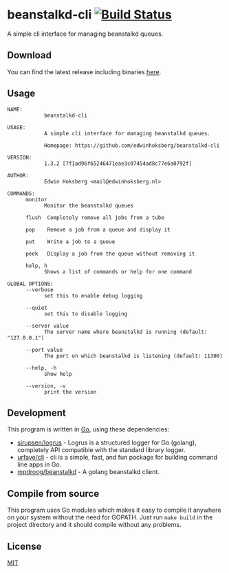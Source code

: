 # beanstalkd-cli [![Build Status](https://travis-ci.org/EdwinHoksberg/beanstalkd-cli.svg?branch=master)](https://travis-ci.org/EdwinHoksberg/beanstalkd-cli)
A simple cli interface for managing beanstalkd queues.

## Download
You can find the latest release including binaries [here](https://github.com/bezrukov/beanstalkd-cli/releases/latest).

## Usage
```
NAME:
            beanstalkd-cli

USAGE:
            A simple cli interface for managing beanstalkd queues.

            Homepage: https://github.com/edwinhoksberg/beanstalkd-cli

VERSION:
            1.3.2 [7f1ad96f65246471eae3c07454ad8c77e6a0792f]

AUTHOR:
            Edwin Hoksberg <mail@edwinhoksberg.nl>

COMMANDS:
      monitor
            Monitor the beanstalkd queues

      flush  Completely remove all jobs from a tube

      pop    Remove a job from a queue and display it

      put    Write a job to a queue

      peek   Display a job from the queue without removing it

      help, h
            Shows a list of commands or help for one command

GLOBAL OPTIONS:
      --verbose
            set this to enable debug logging

      --quiet
            set this to disable logging

      --server value
            The server name where beanstalkd is running (default: "127.0.0.1")

      --port value
            The port on which beanstalkd is listening (default: 11300)

      --help, -h
            show help

      --version, -v
            print the version
```

## Development
This program is written in [Go](https://golang.org/), using these dependencies:
- [sirupsen/logrus](https://github.com/sirupsen/logrus) - Logrus is a structured logger for Go (golang), completely API compatible with the standard library logger.
- [urfave/cli](https://github.com/urfave/cli) - cli is a simple, fast, and fun package for building command line apps in Go.
- [mpdroog/beanstalkd](https://github.com/mpdroog/beanstalkd) - A golang beanstalkd client.

## Compile from source
This program uses Go modules which makes it easy to compile it anywhere on your system without the need for GOPATH. Just run `make build` in the project directory and it should compile without any problems.

## License
[MIT](LICENSE.md)
